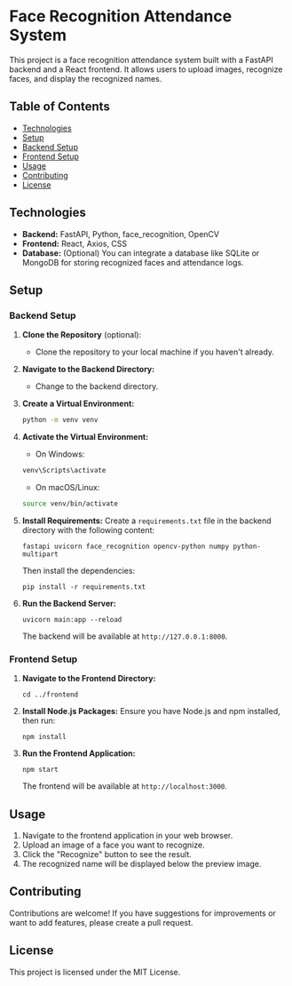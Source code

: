 # Face Recognition Attendance System

This project is a face recognition attendance system built with a FastAPI backend and a React frontend. It allows users to upload images, recognize faces, and display the recognized names.

## Table of Contents

- [Technologies](#technologies)
- [Setup](#setup)
 - [Backend Setup](#backend-setup)
 - [Frontend Setup](#frontend-setup)
- [Usage](#usage)
- [Contributing](#contributing)
- [License](#license)

## Technologies

- **Backend:** FastAPI, Python, face_recognition, OpenCV
- **Frontend:** React, Axios, CSS
- **Database:** (Optional) You can integrate a database like SQLite or MongoDB for storing recognized faces and attendance logs.

## Setup

### Backend Setup

1. **Clone the Repository** (optional):
   - Clone the repository to your local machine if you haven't already.

2. **Navigate to the Backend Directory:**
   - Change to the backend directory.

3. **Create a Virtual Environment:**
   ```bash
   python -m venv venv

4.  **Activate the Virtual Environment:**
    
    -   On Windows:
    ```bash
    venv\Scripts\activate
    ```
    -   On macOS/Linux:
    ```bash
    source venv/bin/activate
    ```
    
5.  **Install Requirements:** Create a `requirements.txt` file in the backend directory with the following content:
    
    `fastapi
    uvicorn
    face_recognition
    opencv-python
    numpy
    python-multipart` 
    
    Then install the dependencies:
    
    `pip install -r requirements.txt` 
    
6.  **Run the Backend Server:**

    
    `uvicorn main:app --reload` 
    
    The backend will be available at `http://127.0.0.1:8000`.
    

### Frontend Setup

1.  **Navigate to the Frontend Directory:**

    
    `cd ../frontend` 
    
2.  **Install Node.js Packages:** Ensure you have Node.js and npm installed, then run:
    

    
    `npm install` 
    
3.  **Run the Frontend Application:**

    
    `npm start` 
    
    The frontend will be available at `http://localhost:3000`.
    

## Usage

1.  Navigate to the frontend application in your web browser.
2.  Upload an image of a face you want to recognize.
3.  Click the "Recognize" button to see the result.
4.  The recognized name will be displayed below the preview image.

## Contributing

Contributions are welcome! If you have suggestions for improvements or want to add features, please create a pull request.

## License

This project is licensed under the MIT License.
